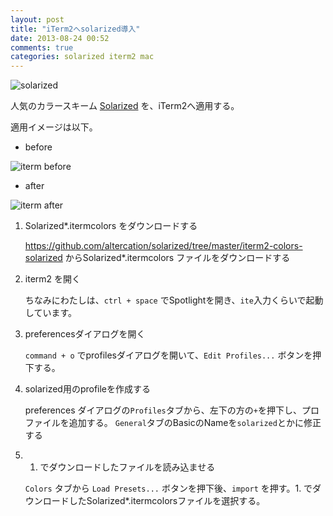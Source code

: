 ```yaml
---
layout: post
title: "iTerm2へsolarized導入"
date: 2013-08-24 00:52
comments: true
categories: solarized iterm2 mac
---
```

![solarized](http://ethanschoonover.com/solarized/img/solarized-yinyang.png)

人気のカラースキーム [Solarized](http://ethanschoonover.com/solarized) を、iTerm2へ適用する。


適用イメージは以下。

* before

![iterm before](https://dl.dropboxusercontent.com/u/28495046/octopress/20130823_iterm_solarized/before_iterm.png)


* after

![iterm after](https://dl.dropboxusercontent.com/u/28495046/octopress/20130823_iterm_solarized/after_iterm.png)


<!-- more -->

1. Solarized*.itermcolors をダウンロードする

    https://github.com/altercation/solarized/tree/master/iterm2-colors-solarized からSolarized*.itermcolors ファイルをダウンロードする


2. iterm2 を開く

    ちなみにわたしは、`ctrl + space` でSpotlightを開き、`ite`入力くらいで起動しています。


3. preferencesダイアログを開く

    `command + o` でprofilesダイアログを開いて、`Edit Profiles...` ボタンを押下する。


4. solarized用のprofileを作成する

    preferences ダイアログの`Profiles`タブから、左下の方の`+`を押下し、プロファイルを追加する。
    `General`タブのBasicのNameを`solarized`とかに修正する


5. 1. でダウンロードしたファイルを読み込ませる

    `Colors` タブから `Load Presets...` ボタンを押下後、`import` を押す。1. でダウンロードしたSolarized*.itermcolorsファイルを選択する。

